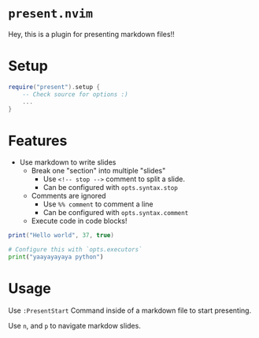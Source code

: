 # `present.nvim`

Hey, this is a plugin for presenting markdown files!!

# Setup

```lua
require("present").setup {
    -- Check source for options :)
    ...
}
```

# Features

- Use markdown to write slides
    - Break one "section" into multiple "slides"
        - Use `<!-- stop -->` comment to split a slide.
        - Can be configured with `opts.syntax.stop`
    - Comments are ignored
        - Use `%% comment` to comment a line
        - Can be configured with `opts.syntax.comment`
    - Execute code in code blocks!

```lua
print("Hello world", 37, true)
```

```python
# Configure this with `opts.executors`
print("yaayayayaya python")
```

# Usage

Use `:PresentStart` Command inside of a markdown file to start presenting.

Use `n`, and `p` to navigate markdow slides.

